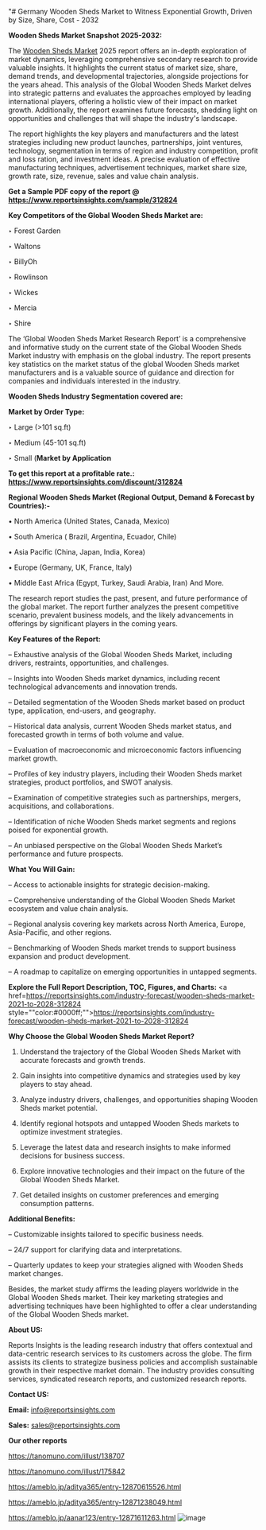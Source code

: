 "# Germany Wooden Sheds Market to Witness Exponential Growth, Driven by Size, Share, Cost - 2032

<strong>Wooden Sheds Market Snapshot 2025-2032:</strong>

The <a href=https://www.reportsinsights.com/sample/312824>Wooden Sheds Market</a> 2025 report offers an in-depth exploration of market dynamics, leveraging comprehensive secondary research to provide valuable insights. It highlights the current status of market size, share, demand trends, and developmental trajectories, alongside projections for the years ahead. This analysis of the Global Wooden Sheds Market delves into strategic patterns and evaluates the approaches employed by leading international players, offering a holistic view of their impact on market growth. Additionally, the report examines future forecasts, shedding light on opportunities and challenges that will shape the industry's landscape.

The report highlights the key players and manufacturers and the latest strategies including new product launches, partnerships, joint ventures, technology, segmentation in terms of region and industry competition, profit and loss ration, and investment ideas. A precise evaluation of effective manufacturing techniques, advertisement techniques, market share size, growth rate, size, revenue, sales and value chain analysis.

<strong>Get a Sample PDF copy of the report @ <a href=https://www.reportsinsights.com/sample/312824 style=color:#0000ff;>https://www.reportsinsights.com/sample/312824</a></strong>

<strong>Key Competitors of the Global Wooden Sheds Market are:</strong>

‣ Forest Garden

‣ Waltons

‣ BillyOh

‣ Rowlinson

‣ Wickes

‣ Mercia

‣ Shire

The ‘Global Wooden Sheds Market Research Report’ is a comprehensive and informative study on the current state of the Global Wooden Sheds Market industry with emphasis on the global industry. The report presents key statistics on the market status of the global Wooden Sheds market manufacturers and is a valuable source of guidance and direction for companies and individuals interested in the industry.

<strong>Wooden Sheds Industry Segmentation covered are:</strong>

<strong>Market by Order Type: </strong>

‣ Large (>101 sq.ft)

‣ Medium (45-101 sq.ft)

‣ Small (<strong>Market by Application</strong>

<strong>To get this report at a profitable rate.: <a href=https://www.reportsinsights.com/discount/312824 style=color:#0000ff;>https://www.reportsinsights.com/discount/312824</a></strong>

<strong>Regional Wooden Sheds Market (Regional Output, Demand &amp; Forecast by Countries):-</strong>

• North America (United States, Canada, Mexico)

• South America ( Brazil, Argentina, Ecuador, Chile)

• Asia Pacific (China, Japan, India, Korea)

• Europe (Germany, UK, France, Italy)

• Middle East Africa (Egypt, Turkey, Saudi Arabia, Iran) And More.

The research report studies the past, present, and future performance of the global market. The report further analyzes the present competitive scenario, prevalent business models, and the likely advancements in offerings by significant players in the coming years.

<strong>Key Features of the Report:</strong>

– Exhaustive analysis of the Global Wooden Sheds Market, including drivers, restraints, opportunities, and challenges.

– Insights into Wooden Sheds market dynamics, including recent technological advancements and innovation trends.

– Detailed segmentation of the Wooden Sheds market based on product type, application, end-users, and geography.

– Historical data analysis, current Wooden Sheds market status, and forecasted growth in terms of both volume and value.

– Evaluation of macroeconomic and microeconomic factors influencing market growth.

– Profiles of key industry players, including their Wooden Sheds market strategies, product portfolios, and SWOT analysis.

– Examination of competitive strategies such as partnerships, mergers, acquisitions, and collaborations.

– Identification of niche Wooden Sheds market segments and regions poised for exponential growth.

– An unbiased perspective on the Global Wooden Sheds Market’s performance and future prospects.

<strong>What You Will Gain:</strong>

– Access to actionable insights for strategic decision-making.

– Comprehensive understanding of the Global Wooden Sheds Market ecosystem and value chain analysis.

– Regional analysis covering key markets across North America, Europe, Asia-Pacific, and other regions.

– Benchmarking of Wooden Sheds market trends to support business expansion and product development.

– A roadmap to capitalize on emerging opportunities in untapped segments.

<strong>Explore the Full Report Description, TOC, Figures, and Charts:</strong>
<a href=https://reportsinsights.com/industry-forecast/wooden-sheds-market-2021-to-2028-312824 style=""color:#0000ff;"">https://reportsinsights.com/industry-forecast/wooden-sheds-market-2021-to-2028-312824</a>

<strong>Why Choose the Global Wooden Sheds Market Report?</strong>

1. Understand the trajectory of the Global Wooden Sheds Market with accurate forecasts and growth trends.

2. Gain insights into competitive dynamics and strategies used by key players to stay ahead.

3. Analyze industry drivers, challenges, and opportunities shaping Wooden Sheds market potential.

4. Identify regional hotspots and untapped Wooden Sheds markets to optimize investment strategies.

5. Leverage the latest data and research insights to make informed decisions for business success.

6. Explore innovative technologies and their impact on the future of the Global Wooden Sheds Market.

7. Get detailed insights on customer preferences and emerging consumption patterns.

<strong>Additional Benefits:</strong>

– Customizable insights tailored to specific business needs.

– 24/7 support for clarifying data and interpretations.

– Quarterly updates to keep your strategies aligned with Wooden Sheds market changes.

Besides, the market study affirms the leading players worldwide in the Global Wooden Sheds market. Their key marketing strategies and advertising techniques have been highlighted to offer a clear understanding of the Global Wooden Sheds market.

<strong><strong>About US</strong>:</strong>

Reports Insights is the leading research industry that offers contextual and data-centric research services to its customers across the globe. The firm assists its clients to strategize business policies and accomplish sustainable growth in their respective market domain. The industry provides consulting services, syndicated research reports, and customized research reports.

<strong>Contact US:</strong>

<p class=><b>Email:</b> <a href=mailto:info@reportsinsights.com>info@reportsinsights.com</a></p>
<p class=><b>Sales:</b> <a href=mailto:sales@reportsinsights.com>sales@reportsinsights.com</a></p>

<strong>Our other reports</strong>

<a href=https://tanomuno.com/illust/138707>https://tanomuno.com/illust/138707</a>

<a href=https://tanomuno.com/illust/175842>https://tanomuno.com/illust/175842</a>

<a href=https://ameblo.jp/aditya365/entry-12870615526.html>https://ameblo.jp/aditya365/entry-12870615526.html</a>

<a href=https://ameblo.jp/aditya365/entry-12871238049.html>https://ameblo.jp/aditya365/entry-12871238049.html</a>

<a href=https://ameblo.jp/aanar123/entry-12871611263.html>https://ameblo.jp/aanar123/entry-12871611263.html</a>
![image](https://github.com/user-attachments/assets/85a2539b-8bbc-4662-a558-3f5074f0427c)
